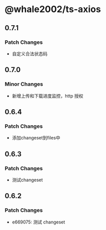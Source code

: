 # @whale2002/ts-axios

## 0.7.1

### Patch Changes

- 自定义合法状态码

## 0.7.0

### Minor Changes

- 新增上传和下载进度监控，http 授权

## 0.6.4

### Patch Changes

- 添加changeset到files中

## 0.6.3

### Patch Changes

- 测试changeset

## 0.6.2

### Patch Changes

- e669075: 测试 changeset
